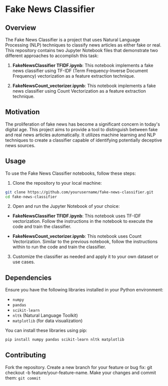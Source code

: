 # Fake News Classifier

## Overview
The Fake News Classifier is a project that uses Natural Language Processing (NLP) techniques to classify news articles as either fake or real. This repository contains two Jupyter Notebook files that demonstrate two different approaches to accomplish this task:

1. **FakeNewsClassifier TFIDF.ipynb**: This notebook implements a fake news classifier using TF-IDF (Term Frequency-Inverse Document Frequency) vectorization as a feature extraction technique.

2. **FakeNewsCount_vectorizer.ipynb**: This notebook implements a fake news classifier using Count Vectorization as a feature extraction technique.

## Motivation
The proliferation of fake news has become a significant concern in today's digital age. This project aims to provide a tool to distinguish between fake and real news articles automatically. It utilizes machine learning and NLP techniques to create a classifier capable of identifying potentially deceptive news sources.

## Usage
To use the Fake News Classifier notebooks, follow these steps:

1. Clone the repository to your local machine:

```bash 
git clone https://github.com/yourusername/fake-news-classifier.git
cd fake-news-classifier
```

2. Open and run the Jupyter Notebook of your choice:

- **FakeNewsClassifier TFIDF.ipynb**: This notebook uses TF-IDF vectorization. Follow the instructions in the notebook to execute the code and train the classifier.

- **FakeNewsCount_vectorizer.ipynb**: This notebook uses Count Vectorization. Similar to the previous notebook, follow the instructions within to run the code and train the classifier.

3. Customize the classifier as needed and apply it to your own dataset or use cases.

## Dependencies
Ensure you have the following libraries installed in your Python environment:

- `numpy`
- `pandas`
- `scikit-learn`
- `nltk` (Natural Language Toolkit)
- `matplotlib` (for data visualization)

You can install these libraries using pip:
``` bash
pip install numpy pandas scikit-learn nltk matplotlib
```
## Contributing
Fork the repository. Create a new branch for your feature or bug fix: git checkout -b feature/your-feature-name. Make your changes and commit them: `git commit`
